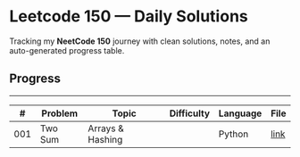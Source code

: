# Leetcode 150 — Daily Solutions

Tracking my **NeetCode 150** journey with clean solutions, notes, and an auto-generated progress table.

## Progress
---

| # | Problem | Topic | Difficulty | Language | File |
|---|---------|-------|------------|----------|------|
| 001 | Two Sum | Arrays & Hashing |  | Python | [link](/home/runner/work/Leetcode-150/Leetcode-150/01-arrays_hashing/LC001-two-sum.py) |
